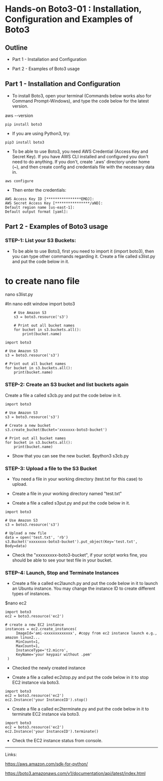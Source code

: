 # Hands-on Boto3-01 : Installation, Configuration and Examples of Boto3 

## Outline

- Part 1 - Installation and Configuration

- Part 2 - Examples of Boto3 usage


## Part 1 - Installation and Configuration

- To install Boto3, open your terminal (Commands below works also for Command Prompt-Windows), and type the code below for the latest version.

aws --version

```text
pip install boto3
```

- If you are using Python3, try:

```text
pip3 install boto3
```
- To be able to use Boto3, you need AWS Credential (Access Key and Secret Key). If you have AWS CLI installed and configured you don't need to do anything. If you don't, create '.aws' directory under home (~), and then create config and credentials file with the necessary data in.

```text
aws configure
```
- Then enter the credentials:

```text
AWS Access Key ID [****************EMOJ]: 
AWS Secret Access Key [****************/aND]: 
Default region name [us-east-1]: 
Default output format [yaml]: 
```


## Part 2 - Examples of Boto3 usage

### STEP-1: List your S3 Buckets:


- To be able to use Boto3, first you need to import it (import boto3), then you can type other commands regarding it. Create a file  called s3list.py and put the code below in it.

# to create nano file
 nano s3list.py

#In nano edit window
        import boto3

        # Use Amazon S3
        s3 = boto3.resource('s3')

        # Print out all bucket names
        for bucket in s3.buckets.all():
            print(bucket.name)


```text
import boto3

# Use Amazon S3
s3 = boto3.resource('s3')

# Print out all bucket names
for bucket in s3.buckets.all():
    print(bucket.name)
```

### STEP-2: Create an S3 bucket and list buckets again

Create a file a called s3cb.py and put the code below in it.

```text
import boto3

# Use Amazon S3
s3 = boto3.resource('s3')

# Create a new bucket
s3.create_bucket(Bucket='xxxxxxx-boto3-bucket')

# Print out all bucket names
for bucket in s3.buckets.all():
    print(bucket.name)
```

- Show that you can see the new bucket.
 $python3 s3cb.py


### STEP-3: Upload a file to the S3 Bucket

- You need a file in your working directory (test.txt for this case) to upload.  

- Create a file in your working directory named "test.txt"

- Create a file a called s3put.py and put the code below in it.

```text
import boto3

# Use Amazon S3
s3 = boto3.resource('s3')

# Upload a new file
data = open('test.txt', 'rb')
s3.Bucket('xxxxxxxx-boto3-bucket').put_object(Key='test.txt', Body=data)
```
- Check the "xxxxxxxxx-boto3-bucket", if your script works fine, you should be able to see your test file in your bucket.

### STEP-4: Launch, Stop and Terminate Instances


- Create a file a called ec2launch.py and put the code below in it to launch an Ubuntu instance. You may change the instance ID to create different types of instances.

$nano ec2

```text
import boto3
ec2 = boto3.resource('ec2')

# create a new EC2 instance
instances = ec2.create_instances(
     ImageId='ami-xxxxxxxxxxxxx', #copy from ec2 instance launch e.g., amazon linux2...
     MinCount=1,
     MaxCount=1,
     InstanceType='t2.micro',
     KeyName='your keypair without .pem' 
 )
```

- Checked the newly created instance

- Create a file a called ec2stop.py and put the code below in it to stop EC2 instance via boto3.


```text
import boto3
ec2 = boto3.resource('ec2')
ec2.Instance('your InstanceID').stop()
```

- Create a file a called ec2terminate.py and put the code below in it to terminate EC2 instance via boto3.

```text
import boto3
ec2 = boto3.resource('ec2')
ec2.Instance('your InstanceID').terminate()
```
- Check the EC2 instance status from console.

---

Links:

https://aws.amazon.com/sdk-for-python/

https://boto3.amazonaws.com/v1/documentation/api/latest/index.html
